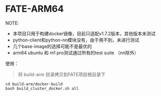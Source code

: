 # FATE-ARM64

NOTE:
- 本项目只用于构建docker镜像，目前只适配v1.7.2版本，其他版本未测试
- python-client和python-nn模块没有，由于用不到，未进行测试
- 几个base-image的选择可能不是最优的
- arm64 ubuntu 和 m1 pro测试通过所有的test suite （nn除外）


使用：

> 将 build-arm 目录拷贝到FATE项目根目录下

```
cd build-arm/docker-build
bash build_cluster_docker.sh all
```
